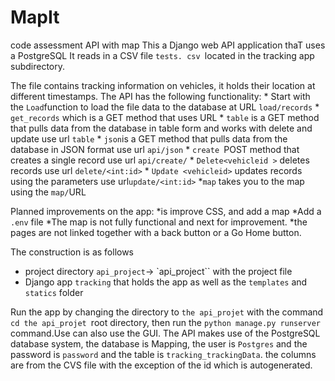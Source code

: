 # MapIt
code assessment API with map
This a Django web API application thaT uses a PostgreSQL 
It reads in a CSV file `tests. csv `located in the tracking app subdirectory.

The file contains tracking information on vehicles, it holds their location at different timestamps.
The API has the following functionality:
    * Start with the `Load`function to load the file data to the database at URL `load/records`
    * `get_records` which is a GET method that uses URL
    * `table` is a GET method that pulls data from the database in table form and works with delete and update
       use url `table`
    * `json`is a GET method that pulls data from the database in JSON format use url `api/json`
    * `create `POST method that creates a single record use url `api/create/`
    * `Delete<vehicleid >` deletes records use url `delete/<int:id>`
    * `Update <vehicleid>` updates records using the parameters use url`update/<int:id>`
    *`map` takes you to the map using the `map/`URL 

Planned improvements on the app:
*is improve CSS, and add a map 
*Add a `.env` file
*The map is not fully functional and next for improvement.
*the pages are not linked together with a back button or a Go Home button.

The construction is as follows 
* project directory `api_project`-> `api_project`` with the project file
* Django app `tracking` that holds the app as well as the `templates` and `statics` folder

Run the app by changing the directory to `the api_projet`  with the command `cd the api_projet `root directory, then run the `python manage.py runserver` command.Use can also use the GUI.
The API makes use of the PostgreSQL database system, the database is Mapping, the user is `Postgres` and the password is `password` and the table is `tracking_trackingData`.
the columns are from the CVS file with the exception of the id which is autogenerated.





